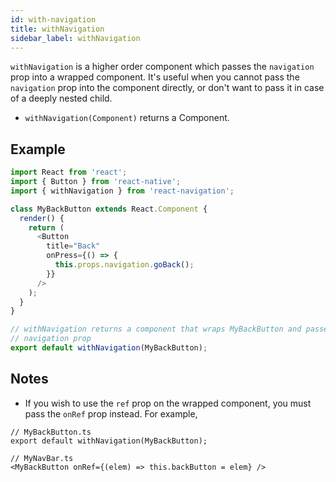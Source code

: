 ```yaml
---
id: with-navigation
title: withNavigation
sidebar_label: withNavigation
---
```


`withNavigation` is a higher order component which passes the `navigation` prop into a wrapped component. It's useful when you cannot pass the `navigation` prop into the component directly, or don't want to pass it in case of a deeply nested child.

- `withNavigation(Component)` returns a Component.

## Example

```js
import React from 'react';
import { Button } from 'react-native';
import { withNavigation } from 'react-navigation';

class MyBackButton extends React.Component {
  render() {
    return (
      <Button
        title="Back"
        onPress={() => {
          this.props.navigation.goBack();
        }}
      />
    );
  }
}

// withNavigation returns a component that wraps MyBackButton and passes in the
// navigation prop
export default withNavigation(MyBackButton);
```

## Notes

- If you wish to use the `ref` prop on the wrapped component, you must pass the `onRef` prop instead. For example,

```
// MyBackButton.ts
export default withNavigation(MyBackButton);

// MyNavBar.ts
<MyBackButton onRef={(elem) => this.backButton = elem} />
```
